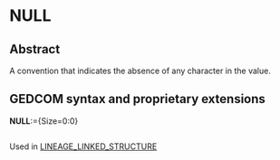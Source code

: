 ﻿# NULL
## Abstract
A convention that indicates the absence of any character in the value.


## GEDCOM syntax and proprietary extensions

**NULL**:={Size=0:0}
<pre>
</pre>
Used in <a href=Ged.LINEAGE_LINKED_STRUCTURE.md>LINEAGE_LINKED_STRUCTURE</a><br />